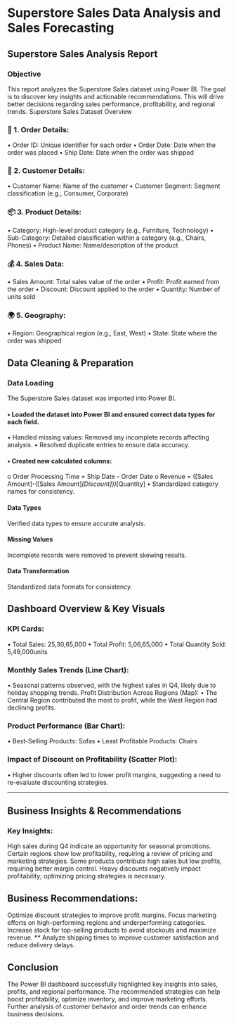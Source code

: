 # Superstore Sales Data Analysis and Sales Forecasting
## Superstore Sales Analysis Report
### Objective
This report analyzes the Superstore Sales dataset using Power BI. The goal is to discover key insights and actionable recommendations. This will drive better decisions regarding sales performance, profitability, and regional trends.
Superstore Sales Dataset Overview
### 🛒 1. Order Details:
•	Order ID: Unique identifier for each order
•	Order Date: Date when the order was placed
•	Ship Date: Date when the order was shipped
### 👥 2. Customer Details:
•	Customer Name: Name of the customer
•	Customer Segment: Segment classification (e.g., Consumer, Corporate)
### 📦 3. Product Details:
•	Category: High-level product category (e.g., Furniture, Technology)
•	Sub-Category: Detailed classification within a category (e.g., Chairs, Phones)
•	Product Name: Name/description of the product
### 💰 4. Sales Data:
•	Sales Amount: Total sales value of the order
•	Profit: Profit earned from the order
•	Discount: Discount applied to the order
•	Quantity: Number of units sold
### 🌍 5. Geography:
•	Region: Geographical region (e.g., East, West)
•	State: State where the order was shipped


## Data Cleaning & Preparation

### Data Loading
The Superstore Sales dataset was imported into Power BI.
#### •	Loaded the dataset into Power BI and ensured correct data types for each field.
•	Handled missing values: Removed any incomplete records affecting analysis.
•	Resolved duplicate entries to ensure data accuracy.
#### •	Created new calculated columns:
o	Order Processing Time = Ship Date - Order Date
o	Revenue = ([Sales Amount]-([Sales Amount]*[Discount]))*[Quantity]
•	Standardized category names for consistency.
#### Data Types
Verified data types to ensure accurate analysis.
#### Missing Values
Incomplete records were removed to prevent skewing results.
#### Data Transformation
Standardized data formats for consistency.

## Dashboard Overview & Key Visuals

 ### KPI Cards:
•	Total Sales: 25,30,65,000
•	Total Profit: 5,06,65,000
•	Total Quantity Sold: 5,49,000units

 ### Monthly Sales Trends (Line Chart):
•	Seasonal patterns observed, with the highest sales in Q4, likely due to holiday shopping trends.
 Profit Distribution Across Regions (Map):
•	The Central Region contributed the most to profit, while the West Region had declining profits.

 ### Product Performance (Bar Chart):
•	Best-Selling Products: Sofas
•	Least Profitable Products: Chairs

 ### Impact of Discount on Profitability (Scatter Plot):
•	Higher discounts often led to lower profit margins, suggesting a need to re-evaluate discounting strategies.
________________________________________
## Business Insights & Recommendations

### Key Insights:
High sales during Q4 indicate an opportunity for seasonal promotions. Certain regions show low profitability, requiring a review of pricing and marketing strategies. Some products contribute high sales but low profits, requiring better margin control. Heavy discounts negatively impact profitability; optimizing pricing strategies is necessary.

## Business Recommendations:
Optimize discount strategies to improve profit margins. Focus marketing efforts on high-performing regions and underperforming categories. Increase stock for top-selling products to avoid stockouts and maximize revenue. ** Analyze shipping times to improve customer satisfaction and reduce delivery delays.

## Conclusion
The Power BI dashboard successfully highlighted key insights into sales, profits, and regional performance. The recommended strategies can help boost profitability, optimize inventory, and improve marketing efforts. Further analysis of customer behavior and order trends can enhance business decisions.
